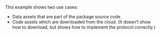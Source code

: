 This example shows two use cases:

* Data assets that are part of the package source code.
* Code assets which are downloaded from the cloud.
  (It doesn't show how to download, but shows how to implement the protocol correctly.)
